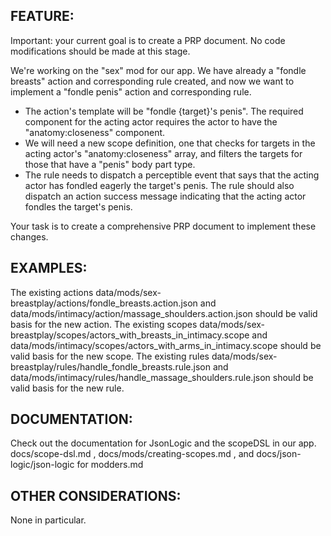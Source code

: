 ## FEATURE:

Important: your current goal is to create a PRP document. No code modifications should be made at this stage.

We're working on the "sex" mod for our app. We have already a "fondle breasts" action and corresponding rule created, and now we want to implement a "fondle penis" action and corresponding rule.

- The action's template will be "fondle {target}'s penis". The required component for the acting actor requires the actor to have the "anatomy:closeness" component.
- We will need a new scope definition, one that checks for targets in the acting actor's "anatomy:closeness" array, and filters the targets for those that have a "penis" body part type.
- The rule needs to dispatch a perceptible event that says that the acting actor has fondled eagerly the target's penis. The rule should also dispatch an action success message indicating that the acting actor fondles the target's penis.

Your task is to create a comprehensive PRP document to implement these changes.

## EXAMPLES:

The existing actions data/mods/sex-breastplay/actions/fondle_breasts.action.json and data/mods/intimacy/action/massage_shoulders.action.json should be valid basis for the new action.
The existing scopes data/mods/sex-breastplay/scopes/actors_with_breasts_in_intimacy.scope and data/mods/intimacy/scopes/actors_with_arms_in_intimacy.scope should be valid basis for the new scope.
The existing rules data/mods/sex-breastplay/rules/handle_fondle_breasts.rule.json and data/mods/intimacy/rules/handle_massage_shoulders.rule.json should be valid basis for the new rule.

## DOCUMENTATION:

Check out the documentation for JsonLogic and the scopeDSL in our app. docs/scope-dsl.md , docs/mods/creating-scopes.md , and docs/json-logic/json-logic for modders.md

## OTHER CONSIDERATIONS:

None in particular.
